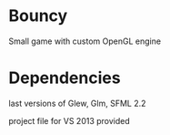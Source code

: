 # Bouncy
Small game with custom OpenGL engine

# Dependencies
last versions of Glew, Glm, SFML 2.2

project file for VS 2013 provided
